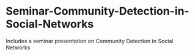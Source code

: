 # Seminar-Community-Detection-in-Social-Networks

Includes a seminar presentation on Community Detection in Social Networks
